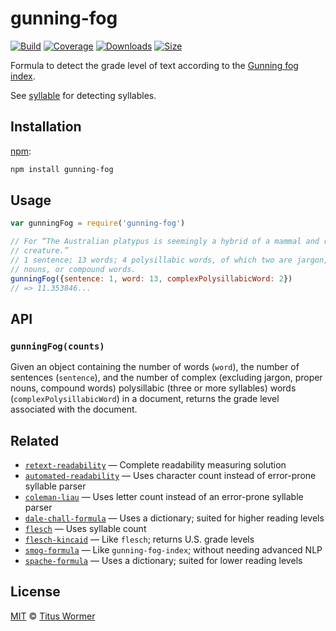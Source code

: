 # gunning-fog

[![Build][build-badge]][build]
[![Coverage][coverage-badge]][coverage]
[![Downloads][downloads-badge]][downloads]
[![Size][size-badge]][size]

Formula to detect the grade level of text according to the
[Gunning fog index][formula].

See [syllable][] for detecting syllables.

## Installation

[npm][]:

```bash
npm install gunning-fog
```

## Usage

```js
var gunningFog = require('gunning-fog')

// For “The Australian platypus is seemingly a hybrid of a mammal and reptilian
// creature.”
// 1 sentence; 13 words; 4 polysillabic words, of which two are jargon, proper
// nouns, or compound words.
gunningFog({sentence: 1, word: 13, complexPolysillabicWord: 2})
// => 11.353846...
```

## API

### `gunningFog(counts)`

Given an object containing the number of words (`word`), the
number of sentences (`sentence`), and the number of complex
(excluding jargon, proper nouns, compound words) polysillabic
(three or more syllables) words (`complexPolysillabicWord`)
in a document, returns the grade level associated with the
document.

## Related

*   [`retext-readability`](https://github.com/wooorm/retext-readability)
    — Complete readability measuring solution
*   [`automated-readability`](https://github.com/words/automated-readability)
    — Uses character count instead of error-prone syllable parser
*   [`coleman-liau`](https://github.com/words/coleman-liau)
    — Uses letter count instead of an error-prone syllable parser
*   [`dale-chall-formula`](https://github.com/words/dale-chall-formula)
    — Uses a dictionary; suited for higher reading levels
*   [`flesch`](https://github.com/words/flesch)
    — Uses syllable count
*   [`flesch-kincaid`](https://github.com/words/flesch-kincaid)
    — Like `flesch`; returns U.S. grade levels
*   [`smog-formula`](https://github.com/words/smog-formula)
    — Like `gunning-fog-index`; without needing advanced NLP
*   [`spache-formula`](https://github.com/words/spache-formula)
    — Uses a dictionary; suited for lower reading levels

## License

[MIT][license] © [Titus Wormer][author]

<!-- Definitions -->

[build-badge]: https://img.shields.io/travis/words/gunning-fog.svg

[build]: https://travis-ci.org/words/gunning-fog

[coverage-badge]: https://img.shields.io/codecov/c/github/words/gunning-fog.svg

[coverage]: https://codecov.io/github/words/gunning-fog

[downloads-badge]: https://img.shields.io/npm/dm/gunning-fog.svg

[downloads]: https://www.npmjs.com/package/gunning-fog

[size-badge]: https://img.shields.io/bundlephobia/minzip/gunning-fog.svg

[size]: https://bundlephobia.com/result?p=gunning-fog

[npm]: https://docs.npmjs.com/cli/install

[license]: license

[author]: https://wooorm.com

[formula]: https://en.wikipedia.org/wiki/Gunning_fog_index

[syllable]: https://github.com/words/syllable
